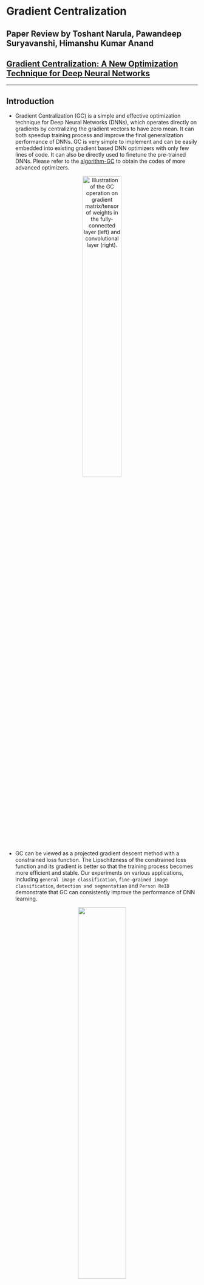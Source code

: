 # Gradient Centralization
## Paper Review by Toshant Narula, Pawandeep Suryavanshi, Himanshu Kumar Anand

## [Gradient Centralization: A New Optimization Technique for Deep Neural Networks](https://arxiv.org/abs/2004.01461)

***

## Introduction

* Gradient Centralization (GC) is a simple and effective optimization technique for Deep Neural Networks (DNNs), which operates directly on gradients by centralizing the gradient vectors to have zero mean. It can both speedup training process and improve the final generalization performance of DNNs. GC is very simple to implement and can be easily embedded into existing gradient based DNN optimizers with only few lines of code. It can also be directly used to finetune the pre-trained DNNs. Please refer to the [algorithm-GC](https://github.com/Yonghongwei/Gradient-Centralization/blob/master/algorithm-GC/) to obtain the codes of more advanced optimizers.

<div  align="center"><img src="https://github.com/Yonghongwei/Gradient-Centralization/blob/master/fig/gradient.png" height="45%" width="45%" alt="Illustration of the GC operation on gradient matrix/tensor of weights in the fully-connected layer (left) and convolutional layer (right)."/></div>

* GC can be viewed as a projected gradient descent method with a constrained loss function.  The Lipschitzness of the constrained loss function and its gradient is better so that the training process becomes more efficient and stable. Our experiments on various applications, including `general image classification`, `fine-grained image classification`, `detection and segmentation` and `Person ReID` demonstrate that GC can consistently improve the performance of DNN learning. 

<div  align="center"><img src="https://github.com/Yonghongwei/Gradient-Centralization/blob/master/fig/projected_Grad.png" height="50%" width="50%" alt=""/></div>

* The optimizers are provided in the files: [`SGD.py`](https://github.com/Yonghongwei/Gradient-Centralization/blob/master/GC_code/CIFAR100/algorithm/SGD.py), [`Adam.py`](https://github.com/Yonghongwei/Gradient-Centralization/blob/master/GC_code/CIFAR100/algorithm/Adam.py) and [`Adagrad.py`](https://github.com/Yonghongwei/Gradient-Centralization/blob/master/GC_code/CIFAR100/algorithm/Adagrad.py), including SGD_GC, SGD_GCC, SGDW_GCC, Adam_GC, Adam_GCC, Adam_GCC2, AdamW_GCC, AdamW_GCC2  and Adagrad_GCC. The optimizers with "_GC" use GC for both Conv layers and FC layers, and the optimizers with "_GCC" use GC only for Conv layers. For adaptive learning rate methods, keeping mean of weight vector unchanged usually works better. Please refer to Adam_GCC2 and AdamW_GCC2. We can use the following codes to import SGD_GC:
```python
from SGD import SGD_GC 
```

***

## Update
* 2020/04/07:Release a pytorch implementation of optimizers with GC, and provide some examples on classification task, including
general image classification (Mini-ImageNet,  CIFAR100 and ImageNet) and Fine-grained image classification (FGVC Aircraft， Stanford Cars， Stanford  Dogs and CUB-200-2011).

* 2020/04/14:Release the code of GC on MMdetection and update some tables of experimental results.

* 2020/05/07:Release the code of GC on Person ReID and show some results on Market1501.

* 2020/08/08:Release the code of some advanced optimizers with GC.
***

## Citation for original paper
    @article{GradientCentra,
      title={Gradient-Centralization: A New Optimization Technique for Deep Neural Networks},
      author={Hongwei Yong and Jianqiang Huang and Xiansheng Hua and Lei Zhang},
      booktitle={the European Conference on Conputer Vision},
      year={2020}
    }

***
## Link to the other implementations of GC
* Gradient Centralization in TensorFlow [`https://github.com/Rishit-dagli/Gradient-Centralization-TensorFlow`](https://github.com/Rishit-dagli/Gradient-Centralization-TensorFlow)
* Gradient Centralization in Ranger optimizer [`https://github.com/lessw2020/Ranger-Deep-Learning-Optimizer`](https://github.com/lessw2020/Ranger-Deep-Learning-Optimizer)


## Experiments
***

### General Image Classification
* Mini-ImageNet

The codes are in [`GC_code/Mini_ImageNet`](https://github.com/Yonghongwei/Gradient-Centralization/tree/master/GC_code/Mini_ImageNet). The split dataset can be downloaded from [here](https://drive.google.com/open?id=1XWRjPzwRWChNgvemqsylYM1ocpxhGtfy) (Google drive) or [here](https://pan.baidu.com/s/1Ah6Lu8OSfAVc3PZM-mPpvw) (Baidu drive, safe code: 1681). The following figure  is training loss (left) and testing accuracy (right) curves vs. training epoch on the Mini-ImageNet. The ResNet50 is used as the DNN model. The compared optimization techniques include BN, BN+GC, BN+WS and BN+WS+GC.

<div  align="center"><img src="https://github.com/Yonghongwei/Gradient-Centralization/blob/master/fig/miniIN_largeBN.png" height="60%" width="60%" alt=""/></div>

*  CIFAR100

The codes are in [`GC_code/CIFAR100`](https://github.com/Yonghongwei/Gradient-Centralization/tree/master/GC_code/CIFAR100).

*  ImageNet

The codes are in [`GC_code/ImageNet`](https://github.com/Yonghongwei/Gradient-Centralization/tree/master/GC_code/ImageNet). The following table is the Top-1 error rates on ImageNet w/o GC and w/ GC:
    
|Backbone       |  R50BN        |R50GN         | R101BN      | R101GN      |
| :-----------: | :-----------: | :----:       |:------:     |:-------:    |
| w/o GC        | 23.71         |24.50         |22.37        |23.34        |
| w/ GC         | 23.21         |23.53         |21.82        |22.14        |

The following figure  is the training error (left) and validation error (right) curves vs. training epoch on
ImageNet. The DNN model is ResNet50 with GN.
<div  align="center"><img src="https://github.com/Yonghongwei/Gradient-Centralization/blob/master/fig/Imagnet_r50GN2.png" height="60%" width="60%" alt=""/></div>


***

### Fine-grained Image Classification
The codes are in [`GC_code/Fine-grained_classification`](https://github.com/Yonghongwei/Gradient-Centralization/tree/master/GC_code/Fine-grained_classification).  The preprocessed dataset can be downloaded from [here](https://drive.google.com/open?id=1c3OnKq3EsMKK1OerWdouCG7hvN8Rv8yh). The following table is the testing accuracies on the four fine-grained image classification datasets with ResNet50:

|Datesets       | FGVC Aircraft |Stanford Cars |Stanford Dogs| CUB-200-2011|
| :-----------: | :-----------: | :----:       |:------:     |:-------:    |
| w/o GC        | 86.62         |88.66         |76.16        |82.07        |
| w/ GC         | 87.77         |90.03         |78.23        |83.40        |

The following figure is the training accuracy (solid line) and testing accuracy (dotted line) curves vs. training epoch on four fine-grained image classification datasets:

<div  align="center"><img src="https://github.com/Yonghongwei/Gradient-Centralization/blob/master/fig/fine_grid2_c.png" height="100%" width="100%" alt=""/></div>

***

### Objection Detection and Segmentation
The codes are in [`MMdetection`](https://github.com/Yonghongwei/mmdetection). Please let [`SGD.py`](https://github.com/Yonghongwei/mmdetection/blob/master/tools/SGD.py) in [`MMdetection\tools\`](https://github.com/Yonghongwei/mmdetection/tree/master/tools), and update [`MMdetection\tools\train.py`](https://github.com/Yonghongwei/mmdetection/blob/master/tools/train.py). Then if you want use SGD_GC optimizer, just update optimizer in the [`configs`](https://github.com/Yonghongwei/mmdetection/blob/master/configs/) file. For example, if we want use SGD_GC to optimize Faster_RCNN with ResNet50 backbone and FPN, we update the 151th line in [`MMdetection/configs/faster_rcnn_r50_fpn_1x.py`](https://github.com/Yonghongwei/mmdetection/blob/master/configs/faster_rcnn_r50_fpn_1x.py). The following table is the detection results on COCO by using Faster-RCNN and FPN with various backbone models:

| Method        | Backbone      |  AP   | AP<sub>.5</sub> | AP<sub>.75</sub> | Backbone |  AP  | AP<sub>.5</sub> | AP<sub>.75</sub> |
| :-----------: | :-----------: | :----:|:------:|:-------: | :-----------: | :----:|:------:|:-------: |
| w/o GC        | R50           |  36.4 |  58.4  |  39.1    | X101-32x4d    |  40.1 |  62.0  |   43.8   |
| w/ GC         | R50           |  37.0 |  59.0  |  40.2    | X101-32x4d    |  40.7 |  62.7  |   43.9   |
| w/o GC        | R101          |  38.5 |  60.3  |  41.6    | X101-64x4d    |  41.3 |  63.3  |   45.2   |
| w/ GC         | R101          |  38.9 |  60.8  |  42.2    | X101-64x4d    |  41.6 |  63.8  |   45.4   |

The following table is the detection and segmentation results on COCO by using Mask-RCNN and FPN with various backbone models:

| Method        | Backbone      |  AP<sup>b</sup>  | AP<sup>b</sup><sub>.5</sub>| AP<sup>b</sup><sub>.75</sub>|  AP<sup>m</sup>   | AP<sup>m</sup><sub>.5</sub>| AP<sup>m</sup><sub>.75</sub> |
| :-----------: | :-----------: | :----:|:------:|:-------:| :----:|:------:|:-------: |
| w/o GC        | R50           | 37.4  | 59.0   | 40.6    | 34.1  | 55.5   | 36.1     |
| w/ GC         | R50           | 37.9  | 59.6   | 41.2    | 34.7  | 56.1   | 37.0     |
| w/o GC        | R101          | 39.4  | 60.9   | 43.3    | 35.9  | 57.7   | 38.4     |
| w/ GC         | R101          | 40.0  | 61.5   | 43.7    | 36.2  | 58.1   | 38.7     |
| w/o GC        | X101-32x4d    | 41.1  | 62.8   | 45.0    | 37.1  | 59.4   | 39.8     |
| w/ GC         | X101-32x4d    | 41.6  | 63.1   | 45.5    | 37.4  | 59.8   | 39.9     |
| w/o GC        | X101-64x4d    | 42.1  | 63.8   | 46.3    | 38.0  | 60.6   | 40.9     |
| w/ GC         | X101-64x4d    | 42.8  | 64.5   | 46.8    | 38.4  | 61.0   | 41.1     |
| w/o GC        | R50 (4c1f)    | 37.5  | 58.2   | 41.0    | 33.9  | 55.0   | 36.1     |
| w/ GC         | R50 (4c1f)    | 38.4  | 59.5   | 41.8    | 34.6  | 55.9   | 36.7     |
| w/o GC        | R101GN        | 41.1  | 61.7   | 44.9    | 36.9  | 58.7   | 39.3     |
| w/ GC         | R101GN        | 41.7  | 62.3   | 45.3    | 37.4  | 59.3   | 40.3     |
| w/o GC        | R50GN+WS      | 40.0  | 60.7   | 43.6    | 36.1  | 57.8   | 38.6     |
| w/ GC         | R50GN+WS      | 40.6  | 61.3   | 43.9    | 36.6  | 58.2   | 39.1     |

***

### Person ReId
The codes are in [`PersonReId`](https://github.com/Yonghongwei/reid-strong-baseline). Please let [`SGD.py`](https://github.com/Yonghongwei/reid-strong-baseline/tree/master/tools/SGD.py) in [`reid-strong-baseline\tools\`](https://github.com/Yonghongwei/reid-strong-baseline/tree/master/tools), and update [`reid-strong-baseline\solver\build.py`](https://github.com/Yonghongwei/reid-strong-baseline/blob/master/solver/build.py). For Market1501, please use SGD_GCC algorithm with
learning rate 0.03 or 0.02 and weight decay 0.002. For example, you can change the '.sh' file with the following codes: 
```python
python3 tools/train.py --config_file='configs/softmax_triplet_with_center.yml' MODEL.DEVICE_ID "('0')" DATASETS.NAMES "('market1501')" DATASETS.ROOT_DIR "('/home/yonghw/data/reid/')" OUTPUT_DIR "('out_dir/market1501/test')" SOLVER.OPTIMIZER_NAME "('SGD_GCC')" SOLVER.BASE_LR "(0.03)" SOLVER.WEIGHT_DECAY "(0.002)" SOLVER.WEIGHT_DECAY_BIAS "(0.002)"
```
The results of Market1501 without reranking are shown in the following table:
| Method        | Backbone      |  MAP    | Top 1    |
| :-----------: | :-----------: |:------:|:-------: |
|  Adam*        | R18           | 77.8   |  91.7   |
| SGD_GCC       | R18           | 81.3   | 92.7    |
|  Adam*        | R50           | 85.9   | 94.5    |
| SGD_GCC       | R50           |  86.6  |  94.8   |
|  Adam*        | R101          |  87.1  | 94.5    |
| SGD_GCC       | R101          |  87.9  |  95.0   |

The results with * are reported by the authors in [reid-strong-baseline](https://github.com/michuanhaohao/reid-strong-baseline). Our reproduced results are slightly lower than the results provided by the authors.
